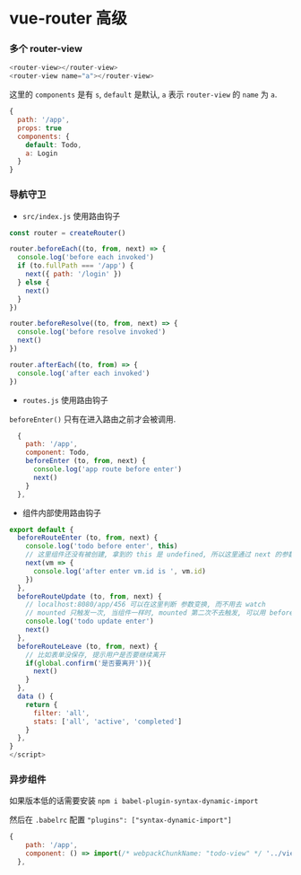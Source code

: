 # vue-router 高级

### 多个 router-view

```js
<router-view></router-view>
<router-view name="a"></router-view>
```

这里的 `components` 是有 `s`, `default` 是默认, `a` 表示 `router-view` 的 `name` 为 `a`.

```js
{
  path: '/app',
  props: true
  components: {
    default: Todo,
    a: Login
  }
}
```

### 导航守卫

- `src/index.js` 使用路由钩子

```js
const router = createRouter()

router.beforeEach((to, from, next) => {
  console.log('before each invoked')
  if (to.fullPath === '/app') {
    next({ path: '/login' })
  } else {
    next()
  }
})

router.beforeResolve((to, from, next) => {
  console.log('before resolve invoked')
  next()
})

router.afterEach((to, from) => {
  console.log('after each invoked')
})
```

- `routes.js` 使用路由钩子

`beforeEnter()` 只有在进入路由之前才会被调用.

```js
  {
    path: '/app',
    component: Todo,
    beforeEnter (to, from, next) {
      console.log('app route before enter')
      next()
    }
  },
```

- 组件内部使用路由钩子

```js
export default {
  beforeRouteEnter (to, from, next) {
    console.log('todo before enter', this)
    // 这里组件还没有被创建, 拿到的 this 是 undefined, 所以这里通过 next 的参数回调
    next(vm => {
      console.log('after enter vm.id is ', vm.id)
    })
  },
  beforeRouteUpdate (to, from, next) {
    // localhost:8080/app/456 可以在这里判断 参数变换, 而不用去 watch
    // mounted 只触发一次, 当组件一样时, mounted 第二次不去触发, 可以用 beforeRouteUpdate
    console.log('todo update enter')
    next()
  },
  beforeRouteLeave (to, from, next) {
    // 比如表单没保存, 提示用户是否要继续离开
    if(global.confirm('是否要离开')){
      next()
    }
  },
  data () {
    return {
      filter: 'all',
      stats: ['all', 'active', 'completed']
    }
  },
}
</script>
```

### 异步组件

如果版本低的话需要安装 `npm i babel-plugin-syntax-dynamic-import`

然后在 `.babelrc` 配置 `"plugins": ["syntax-dynamic-import"]`

```js
{
    path: '/app',
    component: () => import(/* webpackChunkName: "todo-view" */ '../views/todo/todo.vue'),
  },
```